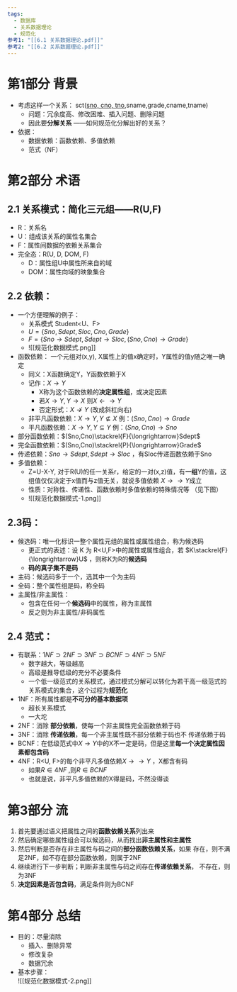 ```yaml
---
tags:
  - 数据库
  - 关系数据理论
  - 规范化
参考1: "[[6.1 关系数据理论.pdf]]"
参考2: "[[6.2 关系数据理论.pdf]]"
---
```

# 第1部分 背景  
* 考虑这样一个关系： sct(<u>sno, cno, tno</u>,sname,grade,cname,tname)  
	* 问题：冗余度高、修改困难、插入问题、删除问题  
	* 因此要**分解关系** ——如何规范化分解出好的关系？
* 依据：  
	* 数据依赖：函数依赖、多值依赖  
	* 范式（NF）
# 第2部分 术语  
##  2.1 关系模式：简化三元组——R(U,F)  
* R：关系名  
* U：组成该关系的属性名集合  
* F：属性间数据的依赖关系集合  
* 完全态：R(U, D, DOM, F)  
	* D：属性组U中属性所来自的域  
	* DOM：属性向域的映象集合  
## 2.2 依赖：  
* 一个方便理解的例子：  
	* 关系模式 Student<U、F>  
	* $U = \{ Sno, Sdept,Sloc,Cno,Grade \}$  
	* $F = \{ Sno \to Sdept,Sdept \to Sloc, (Sno,Cno) \to Grade \}$  
	*   ![[规范化数据模式.png]]  
* 函数依赖：  一个元组对(x,y), X属性上的值x确定时，Y属性的值y随之唯一确定
	* 同义：X函数确定Y，Y函数依赖于X  
	* 记作：$X \to Y$   
		* X称为这个函数依赖的**决定属性组**，或决定因素  
		* 若$X\to Y,Y\to X$ 则$X\gets \to Y$ 
		* 否定形式：$X \nrightarrow Y$  (改成斜杠向右)  
	* 非平凡函数依赖：$X \to Y ,Y \nsubseteq X$  例：$(Sno,Cno) \to Grade$  
	* 平凡函数依赖：$X \to Y,Y \subseteq Y$ 例：$(Sno,Cno) \to Sno$  
* 部分函数依赖：$(Sno,Cno)\stackrel{F}{\longrightarrow}Sdept$  
* 完全函数依赖：$(Sno,Cno)\stackrel{P}{\longrightarrow}Grade$  
* 传递依赖：$Sno \to Sdept, Sdept \to Sloc$ ，有Sloc传递函数依赖于Sno
* 多值依赖：
	* Z=U-X-Y, 对于R(U)的任一关系r，给定的一对(x,z)值，有**一组**Y的值，这组值仅仅决定于x值而与z值无关，就说多值依赖 $X \to \to Y$成立  
	* 性质：对称性、传递性、函数依赖时多值依赖的特殊情况等 （见下图）  
	* ![[规范化数据模式-1.png]]
## 2.3码：  
* 候选码：唯一化标识一整个属性元组的属性或属性组合，称为候选码  
	* 更正式的表述：设 K 为 R<U,F>中的属性或属性组合，若 $K\stackrel{F}{\longrightarrow}U$ ，则称K为R的**候选码**  
	* **码的真子集不是码**  
* 主码：候选码多于一个，选其中一个为主码  
* 全码：整个属性组是码，称全码  
* 主属性/非主属性：  
	* 包含在任何一个**候选码**中的属性，称为主属性  
	* 反之则为非主属性/非码属性
## 2.4 范式：  
* 有联系：$1NF \supset 2NF \supset 3NF \supset BCNF \supset 4NF \supset 5NF$   
	* 数字越大，等级越高  
	* 高级是推导低级的充分不必要条件  
	* 一个低一级范式的关系模式，通过模式分解可以转化为若干高一级范式的关系模式的集合，这个过程为**规范化**
* 1NF：所有属性都是**不可分的基本数据项**  
	* 超长关系模式  
	* 一大坨
* 2NF：消除 **部分依赖**，使每一个非主属性完全函数依赖于码
* 3NF：消除 **传递依赖**，每一个非主属性既不部分依赖于码也不 传递依赖于码  
* BCNF：在低级范式中$X \to Y$中的X不一定是码，但是这里**每一个决定属性因素都包含码**  
* 4NF：R<U, F>的每个非平凡多值依赖$X \to \to Y$ ，X都含有码  
	* 如果$R \in 4NF$ ,则$R \in BCNF$  
	* 也就是说，非平凡多值依赖的X得是码，不然没得谈  
# 第3部分 流
 1. 首先要通过语义把属性之间的**函数依赖关系**列出来  
 2. 然后确定哪些属性组合可以候选码，从而找出**非主属性和主属性**  
 3. 然后判断是否存在非主属性与码之间的**部分函数依赖关系**，如果 存在，则不满足2NF，如不存在部分函数依赖，则属于2NF  
 4. 继续进行下一步判断；判断非主属性与码之间存在**传递依赖关系**， 不存在，则为3NF  
 5. **决定因素是否包含码**，满足条件则为BCNF  
# 第4部分 总结  
* 目的：尽量消除  
	* 插入、删除异常  
	* 修改复杂  
	* 数据冗余  
* 基本步骤：  
![[规范化数据模式-2.png]]  
